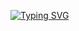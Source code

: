 
[![Typing SVG](https://readme-typing-svg.demolab.com/?lines=Здравствуйте,дорогие+члены+жюри;Здесь+будет+описан+наш+проект/multiline=true)](https://git.io/typing-svg)
 
